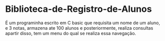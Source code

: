 # Biblioteca-de-Registro-de-Alunos
É um programinha escrito em C basic que requisita um nome de um aluno, e 3 notas, armazena ate 100 alunos e posteriormente, realiza consultas apartir disso, tem um menu do qual se realiza essa navegação.
